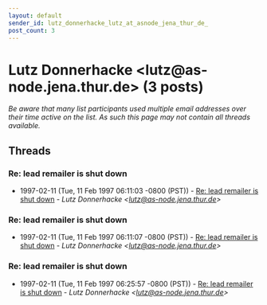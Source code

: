 ```yaml
---
layout: default
sender_id: lutz_donnerhacke_lutz_at_asnode_jena_thur_de_
post_count: 3
---
```


# Lutz Donnerhacke <lutz<span>@</span>as-node.jena.thur.de> (3 posts)

_Be aware that many list participants used multiple email addresses over their time active on the list. As such this page may not contain all threads available._

## Threads

### Re: lead remailer is shut down
+ 1997-02-11 (Tue, 11 Feb 1997 06:11:03 -0800 (PST)) - [Re: lead remailer is shut down](/archive/1997/02/0de74c15e9e0617bf5aa1cae1cf111b04b1172b95048b7400656a9917a1663ff) - _Lutz Donnerhacke \<lutz@as-node.jena.thur.de\>_

### Re: lead remailer is shut down
+ 1997-02-11 (Tue, 11 Feb 1997 06:11:07 -0800 (PST)) - [Re: lead remailer is shut down](/archive/1997/02/098ddd650b5af567c0d704df106dcd44846b1817e4a950b907fe067cca38643b) - _Lutz Donnerhacke \<lutz@as-node.jena.thur.de\>_

### Re: lead remailer is shut down
+ 1997-02-11 (Tue, 11 Feb 1997 06:25:57 -0800 (PST)) - [Re: lead remailer is shut down](/archive/1997/02/b88fa655acd2952279f88328f557c3544070510d9d39111243ab3eb5b3f45809) - _Lutz Donnerhacke \<lutz@as-node.jena.thur.de\>_

